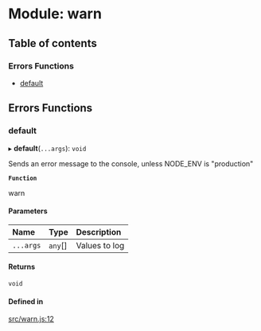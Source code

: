 # Module: warn

## Table of contents

### Errors Functions

- [default](warn.md#default)

## Errors Functions

### default

▸ **default**(`...args`): `void`

Sends an error message to the console, unless NODE_ENV is "production"

**`Function`**

warn

#### Parameters

| Name | Type | Description |
| :------ | :------ | :------ |
| `...args` | `any`[] | Values to log |

#### Returns

`void`

#### Defined in

[src/warn.js:12](https://github.com/Twipped/js-utils/blob/f2eceb5/src/warn.js#L12)
